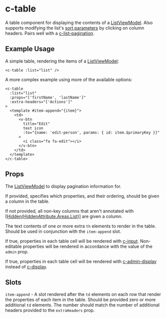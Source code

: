 # c-table

<!-- MARKER:summary -->
    
A table component for displaying the contents of a [ListViewModel](/stacks/vue/layers/viewmodels.md). Also supports modifying the list's [sort parameters](/modeling/model-components/data-sources.md#standard-parameters) by clicking on column headers. Pairs well with a [c-list-pagination](/stacks/vue/coalesce-vue-vuetify/components/c-list-pagination.md).

<!-- MARKER:summary-end -->


## Example Usage

A simple table, rendering the items of a [ListViewModel](/stacks/vue/layers/viewmodels.md):

``` vue-html
<c-table :list="list" />
```

A more complex example using more of the available options: 

``` vue-html
<c-table
  :list="list"
  :props="['firstName', 'lastName']"
  :extra-headers="['Actions']"
>
  <template #item-append="{item}"> 
    <td>
      <v-btn
        title="Edit"
        text icon
        :to="{name: 'edit-person', params: { id: item.$primaryKey }}"
      >
        <i class="fa fa-edit"></i>
      </v-btn>
    </td>
  </template>
</c-table>
```

## Props

<Prop def="list: ListViewModel" lang="ts" />

The [ListViewModel](/stacks/vue/layers/viewmodels.md) to display pagination information for.

<Prop def="props?: string[]" lang="ts" />

If provided, specifies which properties, and their ordering, should be given a column in the table. 
    
If not provided, all non-key columns that aren't annotated with [[Hidden(HiddenAttribute.Areas.List)]](/modeling/model-components/attributes/hidden.md) are given a column.

<Prop def="extraHeaders?: string[]" lang="ts" />

The text contents of one or more extra ``th`` elements to render in the table. Should be used in conjunction with the ``item-append`` slot.

<Prop def="editable: boolean = false" lang="ts" />

If true, properties in each table cell will be rendered with [c-input](/stacks/vue/coalesce-vue-vuetify/components/c-input.md). Non-editable properties will be rendered in accordance with the value of the `admin` prop.

<Prop def="admin: boolean = false" lang="ts" />

If true, properties in each table cell will be rendered with [c-admin-display](/stacks/vue/coalesce-vue-vuetify/components/c-admin-display.md) instead of [c-display](/stacks/vue/coalesce-vue-vuetify/components/c-display.md).

## Slots

``item-append`` - A slot rendered after the ``td`` elements on each row that render the properties of each item in the table. Should be provided zero or more additional ``td`` elements. The number should match the number of additional headers provided to the `extraHeaders` prop.